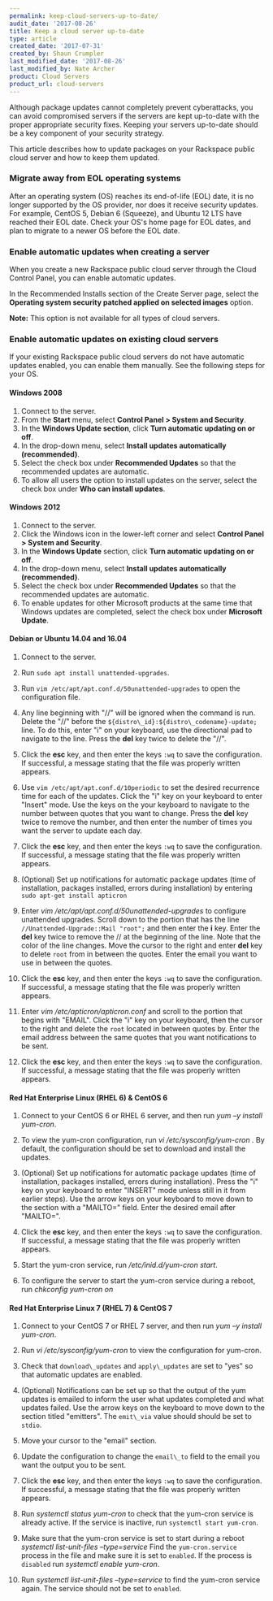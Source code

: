 ```yaml
---
permalink: keep-cloud-servers-up-to-date/
audit_date: '2017-08-26'
title: Keep a cloud server up-to-date
type: article
created_date: '2017-07-31'
created_by: Shaun Crumpler
last_modified_date: '2017-08-26'
last_modified_by: Nate Archer
product: Cloud Servers
product_url: cloud-servers
---
```


Although package updates cannot completely prevent cyberattacks, you can avoid compromised servers if the servers are kept up-to-date with the proper appropriate security fixes. Keeping your servers up-to-date should be a key component of your security strategy.

This article describes how to update packages on your Rackspace public cloud server and how to keep them updated.

### Migrate away from EOL operating systems

After an operating system (OS) reaches its end-of-life (EOL) date, it is no longer
supported by the OS provider, nor does it receive security updates. For example, CentOS
5, Debian 6 (Squeeze), and Ubuntu 12 LTS have reached their EOL date. Check your OS's
home page for EOL dates, and plan to migrate to a newer OS before the EOL date.

### Enable automatic updates when creating a server

When you create a new Rackspace public cloud server through the Cloud Control Panel,
you can enable automatic updates. 

In the Recommended Installs section of the Create Server page, select the **Operating
system security patched applied on selected images** option.

**Note:** This option is not available for all types of cloud servers.

### Enable automatic updates on existing cloud servers

If your existing Rackspace public cloud servers do not have automatic updates enabled,
you can enable them manually. See the following steps for your OS.

#### Windows 2008

1. Connect to the server.
2. From the **Start** menu, select **Control Panel > System and Security**.
3. In the **Windows Update section**, click **Turn automatic updating on or off**.
4. In the drop-down menu, select **Install updates automatically (recommended)**.
5. Select the check box under **Recommended Updates** so that the recommended updates are automatic.
6. To allow all users the option to install updates on the server, select the check box
under **Who can install updates**.

#### Windows 2012

1. Connect to the server.
2. Click the Windows icon in the lower-left corner and select **Control
Panel > System and Security**.
3. In the **Windows Update** section, click **Turn automatic updating on or off**.
4. In the drop-down menu, select **Install updates automatically (recommended)**.
5. Select the check box under **Recommended Updates** so that the recommended
updates are automatic.
6. To enable updates for other Microsoft products at the same time that Windows
updates are completed, select the check box under **Microsoft Update**.

#### Debian or Ubuntu 14.04 and 16.04

1. Connect to the server. 

2. Run `sudo apt install unattended-upgrades`.

3. Run `vim /etc/apt/apt.conf.d/50unattended-upgrades` to open the configuration file.

4. Any line beginning with "//" will be ignored when the command is run. Delete the "//" before the `${distro\_id}:${distro\_codename}-update;` line. To do this, enter "i" on your keyboard, use the directional pad to navigate to the line.  Press the **del** key twice to delete the "//".

5. Click the **esc** key, and then enter the keys `:wq` to save the configuration.  If successful, a message stating that the file was properly written appears.

6. Use `vim /etc/apt/apt.conf.d/10periodic` to set the desired recurrence time for each of the updates. Click the "i" key on your keyboard to enter "Insert" mode.  Use the keys on the your keyboard to navigate to the number between quotes that you want to change.  Press the **del** key twice to remove the number, and then enter the number of times you want the server to update each day.  

6. Click the **esc** key, and then enter the keys `:wq` to save the configuration.  If successful, a message stating that the file was properly written appears.

7. (Optional) Set up notifications for automatic package updates (time of installation, packages installed, errors during installation) by entering `sudo apt-get install apticron`

8. Enter _vim /etc/apt/apt.conf.d/50unattended-upgrades_ to configure unattended upgrades. Scroll down to the portion that has the line `//Unattended-Upgrade::Mail "root";` and then enter the **i** key. Enter the **del** key twice to remove the // at the beginning of the line.  Note that the color of the line changes. Move the cursor to the right and enter **del** key to delete `root` from in between the quotes. Enter the email you want to use in between the quotes.

9. Click the **esc** key, and then enter the keys `:wq` to save the configuration.  If successful, a message stating that the file was properly written appears.

10. Enter  _vim /etc/apticron/apticron.conf_ and scroll to the portion that begins with "EMAIL".  Click the "i" key on your keyboard, then the cursor to the right and delete the `root` located in between quotes by.  Enter the email address between the same quotes that you want notifications to be sent.

11. Click the **esc** key, and then enter the keys `:wq` to save the configuration.  If successful, a message stating that the file was properly written appears.


#### Red Hat Enterprise Linux (RHEL 6) & CentOS 6

1. Connect to your CentOS 6 or RHEL 6 server, and then run _yum –y install yum-cron_.

2. To view the yum-cron configuration, run _vi /etc/sysconfig/yum-cron_ .  By default, the configuration should be set to download and install the updates.

3. (Optional) Set up notifications for automatic package updates (time of installation, packages installed, errors during installation). Press the "i" key on your keyboard to enter "INSERT" mode unless still in it from earlier steps).  Use the arrow keys on your keyboard to move down to the section with a "MAILTO=" field. Enter the desired email after "MAILTO=".

4. Click the **esc** key, and then enter the keys `:wq` to save the configuration.  If successful, a message stating that the file was properly written appears.

6. Start the yum-cron service, run _/etc/inid.d/yum-cron start_.

7. To configure the server to start the yum-cron service during a reboot, run _chkconfig yum-cron on_


#### Red Hat Enterprise Linux 7 (RHEL 7) & CentOS 7

1. Connect to your CentOS 7 or RHEL 7 server, and then run _yum –y install yum-cron_.

2. Run _vi /etc/sysconfig/yum-cron_ to view the configuration for yum-cron.

3. Check that `download\_updates` and `apply\_updates` are set to "yes" so that automatic updates are enabled.

4. (Optional) Notifications can be set up so that the output of the yum updates is emailed to inform the user what updates completed and what updates failed. Use the arrow keys on the keyboard to move down to the section titled "emitters".  The `emit\_via` value should should be set to `stdio`. 

5. Move your cursor to the "email" section.

6. Update the configuration to change the `email\_to` field to the email you want the output you to be sent.

7. Click the **esc** key, and then enter the keys `:wq` to save the configuration.  If successful, a message stating that the file was properly written appears.

8. Run _systemctl status yum-cron_ to check that the yum-cron service is already active. If the service is inactive, run `systemctl start yum-cron`.

9. Make sure that the yum-cron service is set to start during a reboot _systemctl list-unit-files –type=service_ Find the `yum-cron.service` process in the file and make sure it is set to `enabled`. If the process is `disabled` run _systemctl enable yum-cron_.

10. Run  _systemctl list-unit-files –type=service_ to find the yum-cron service again.  The service should not be set to `enabled`.
